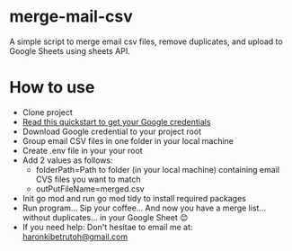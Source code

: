 # merge-mail-csv
A simple script to merge email csv files, remove duplicates, and upload to Google Sheets using sheets API.

# How to use

- Clone project
- [Read this quickstart to get your Google credentials](https://developers.google.com/sheets/api/quickstart/go)
- Download Google credential to your project root
- Group email CSV files in one folder in your local machine
- Create .env file in your your root
- Add 2 values as follows:
    - folderPath=Path to folder (in your local machine) containing email CVS files you want to match
    - outPutFileName=merged.csv
- Init go mod and run go mod tidy to install required packages
- Run program... Sip your coffee... And now you have a merge list... without duplicates... in your Google Sheet 😊
- If you need help: Don't hesitae to email me at: haronkibetrutoh@gmail.com